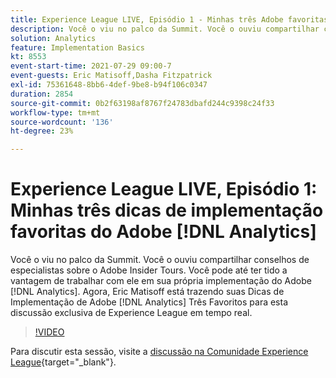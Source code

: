```yaml
---
title: Experience League LIVE, Episódio 1 - Minhas três Adobe favoritas [!DNL Analytics] Dicas de implementação
description: Você o viu no palco da Summit. Você o ouviu compartilhar conselhos de especialistas sobre o Adobe Insider Tours. Você pode até ter tido a vantagem de trabalhar com ele em sua própria implementação do Adobe [!DNL Analytics] . Agora, Eric Matisoff está trazendo suas Três Dicas de Implementação de Adobe [!DNL Analytics] Favoritas para esta discussão exclusiva sobre Experience League ao vivo.
solution: Analytics
feature: Implementation Basics
kt: 8553
event-start-time: 2021-07-29 09:00-7
event-guests: Eric Matisoff,Dasha Fitzpatrick
exl-id: 75361648-8bb6-4def-9be8-b94f106c0347
duration: 2854
source-git-commit: 0b2f63198af8767f24783dbafd244c9398c24f33
workflow-type: tm+mt
source-wordcount: '136'
ht-degree: 23%

---
```


# Experience League LIVE, Episódio 1: Minhas três dicas de implementação favoritas do Adobe [!DNL Analytics]

Você o viu no palco da Summit. Você o ouviu compartilhar conselhos de especialistas sobre o Adobe Insider Tours. Você pode até ter tido a vantagem de trabalhar com ele em sua própria implementação do Adobe [!DNL Analytics]. Agora, Eric Matisoff está trazendo suas Dicas de Implementação de Adobe [!DNL Analytics] Três Favoritos para esta discussão exclusiva de Experience League em tempo real.

>[!VIDEO](https://video.tv.adobe.com/v/335921/?quality=12&learn=on)

Para discutir esta sessão, visite a [discussão na Comunidade Experience League](https://experienceleaguecommunities.adobe.com/t5/adobe-analytics-discussions/questions-and-discussion-for-experience-league-live-ep-1-my/td-p/419498?profile.language=pt){target="_blank"}.

